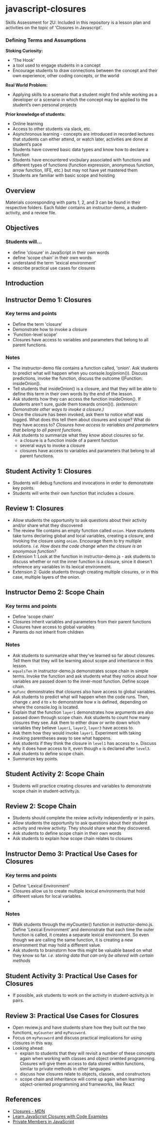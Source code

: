 # javascript-closures
Skills Assessment for 2U: Included in this repository is a lesson plan and activities on the topic of 'Closures in Javascript'.

### Defining Terms and Assumptions

__Stoking Curiosity:__
* ‘The Hook’
 * a tool used to engage students in a concept 
* Encourage students to draw connections between the concept and their own experience, other coding concepts, or the world

__Real World Problem:__
* Applying skills to a scenario that a student might find while working as a developer or a scenario in which the concept may be applied to the student’s own personal projects

__Prior knowledge of students:__
* Online learning
* Access to other students via slack, etc.
* Asynchronous learning - concepts are introduced in recorded lectures that students can either attend, or watch later, activities are done at student’s pace
* Students have covered basic data types and know how to declare a function
* Students have encountered vocbulary associated with functions and different types of functions (function expression, anonymous function, arrow function, IIFE, etc.) but may not have yet mastered them
* Students are familiar with basic scope and hoisting


## Overview
Materials cooresponding with parts 1, 2, and 3 can be found in their respective folders. Each folder contains an instructor-demo, a student-activity, and a review file.

## Objectives

### Students will...
* define 'closure' in JavaScript in their own words
* define 'scope chain' in their own words
* understand the term 'lexical environment'
* describe practical use cases for closures

## Introduction

## Instructor Demo 1: Closures
### Key terms and points
* Define the term 'closure'
* Demonstrate how to invoke a closure
* 'Function-level scope'
* Closures have access to variables and parameters that belong to all parent functions.

### Notes
* The instructor-demo file contains a function called, 'onion'. Ask students to predict what will happen when you console.log(onion()). Discuss predictions, invoke the function, discuss the outcome ([Function: insideOnion]).
* Tell students that insideOnion() is a closure, and that they will be able to define this term in their own words by the end of the lesson.
* Ask students how they can access the function insideOnion(). If students aren't sure, guide them towards onion()().  _(extension: Demonstrate other ways to invoke a closure.)_
* Once the closure has been invoked, ask them to notice what was logged. What does this tell them about closures and scope? What do they have access to? _Closures have access to variables and parameters that belong to all parent functions._
* Ask students to summarize what they know about closures so far.
  + a closure is a function inside of a parent function
  + several ways to invoke a closure
  + closures have access to variables and parameters that belong to all parent functions.


## Student Activity 1: Closures
* Students will debug functions and invocations in order to demonstrate key points.
* Students will write their own function that includes a closure.
## Review 1: Closures
* Allow students the opportunity to ask questions about their activity and/or share what they discovered
* The review file contains an empty function called ```onion```. Have students take turns declaring global and local variables, creating a closure, and invoking the closure using ```onion```. Encourage them to try multiple solutions. _i.e. How does the code change when the closure is an anonymous function?_
* Extension 1: Look at the function in instructor-demo.js - ask students to discuss whether or not the inner function is a closure, since it doesn't reference any variables in its lexical environment.
* Extension 2: Guide students through creating multiple closures, or in this case, multiple layers of the onion. 
## Instructor Demo 2: Scope Chain

### Key terms and points
* Define 'scope chain'
* Closures inherit variables and parameters from their parent functions
* Clusures have access to global variables
* Parents do not inherit from children

### Notes
* Ask students to summarize what they've learned so far about closures. Tell them that they will be learning about scope and inheritance in this lesson.
* ```equalsTen``` in instructor-demo.js demonstrates scope chain in simple terms. Invoke the function and ask students what they notice about how variables are passed down to the inner-most function. Define scope chain.
* ```myFunc``` demonstrates that closures also have access to global variables. Ask students to predict what will happen when the code runs. Then, change ```c``` and ```d``` to ```x``` to demonstrate how x is defined, depending on where the console.log is located.
* Explain that the function ```layer1``` demonstrates how arguments are also passed down through scope chain. Ask students to count how many closures they see. Ask them to either draw or write down which variables they believe ```layer1```, ```layer2```, ```layer3``` have access to. 
* Ask them how they would invoke ```layer1```. Experiment with taking invoking parentheses away to see what happens.
* Ask students if they think the closure in ```level1``` has access to ```e```. Discuss why it does have access to it, even though ```e``` is declared after ```level3```.
* Ask students to define scope chain.
* Summarize key points.

## Student Activity 2: Scope Chain
* Students will practice creating closures and variables to demonstrate scope chain in student-activity.js.
## Review 2: Scope Chain
* Students should complete the review activity independently or in pairs.
* Allow students the opportunity to ask questions about their student activity and review activity. They should share what they discovered.
* Ask students to define scope chain in their own words
* Ask students to explain how scope chain relates to closures
## Instructor Demo 3: Practical Use Cases for Closures

### Key terms and points
* Define 'Lexical Environment'
* Closures allow us to create multiple lexical environments that hold different values for local variables.
* 

### Notes
* Walk students through the myCounter() function in instructor-demo.js. Define 'Lexical Environment' and demonstrate that each time the outer function is called, it creates a separate lexical environment. So even though we are calling the same function, it is creating a new environment that may hold a different value.
* Ask students to brainstorm how this might be valuable based on what they know so far. _i.e. storing data that can only be altered with certain methods_

## Student Activity 3: Practical Use Cases for Closures
* If possible, ask students to work on the activity in student-activity.js in pairs.

## Review 3: Practical Use Cases for Closures
* Open review.js and have students share how they built out the two functions, ```myCounter``` and ```myPassword```. 
* Focus on ```myPassword``` and discuss practical implications for using closures in this way.
* Looking ahead: 
    + explain to students that they will revisit a number of these concepts again when working with classes and object oriented programming. Closures will give them access to data stored within functions, similar to private methods in other languages.
    + discuss how closures relate to objects, classes, and constructors
    + scope chain and inheritance will come up again when learning object-oriented programming and frameworks, like React
## References
* [Closures - MDN](https://developer.mozilla.org/en-US/docs/Web/JavaScript/Closures)
* [Learn JavaScript Closures with Code Examples
](https://www.freecodecamp.org/news/lets-learn-javascript-closures-66feb44f6a44/)
* [Private Members in JavaScript
](https://www.crockford.com/javascript/private.html)




